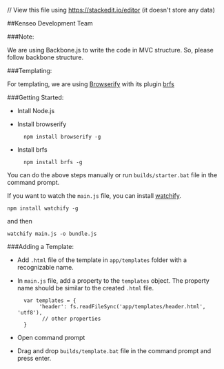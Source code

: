 // View this file using https://stackedit.io/editor (it doesn't store any data)

##Kenseo Development Team

###Note:

We are using Backbone.js to write the code in MVC structure. So, please follow backbone structure.

###Templating:

For templating, we are using [Browserify](http://browserify.org/) with its plugin [brfs](https://github.com/substack/brfs)

###Getting Started:

- Intall Node.js
- Install browserify

        npm install browserify -g

- Install brfs

        npm install brfs -g

You can do the above steps manually or run `builds/starter.bat` file in the command prompt.

If you want to watch the `main.js` file, you can install [watchify](https://www.npmjs.com/package/watchify).

    npm install watchify -g

and then 

    watchify main.js -o bundle.js

###Adding a Template:

- Add `.html` file of the template in `app/templates` folder with a recognizable name.
- In `main.js` file, add a property to the `templates` object. The property name should be similar to the created `.html` file.

        var templates = {
	         'header': fs.readFileSync('app/templates/header.html', 'utf8'),
		      // other properties
        }

- Open command prompt
- Drag and drop `builds/template.bat` file in the command prompt and press enter.
